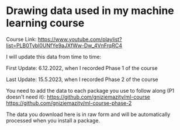 # Drawing data used in my machine learning course
Course Link: https://www.youtube.com/playlist?list=PLB0Tybl0UNfYe9aJXfWw-Dw_4VnFrqRC4

I will update this data from time to time:

First Update: 6.12.2022, when I recorded Phase 1 of the course

Last Update: 15.5.2023, when I recorded Phase 2 of the course

You need to add the data to each package you use to follow along (P1 doesn't need it):
https://github.com/gniziemazity/ml-course 
https://github.com/gniziemazity/ml-course-phase-2

The data you download here is in raw form and will be automatically processed when you install a package.

